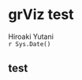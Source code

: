 # grViz test
Hiroaki Yutani  
`r Sys.Date()`  

## test

<!--html_preserve--><div id="htmlwidget-9848" style="width:720px;height:432px;" class="grViz"></div>
<script type="application/json" data-for="htmlwidget-9848">{"x":{"diagram":"digraph {A;}","config":{"engine":"dot","options":null}},"evals":[]}</script><!--/html_preserve-->

